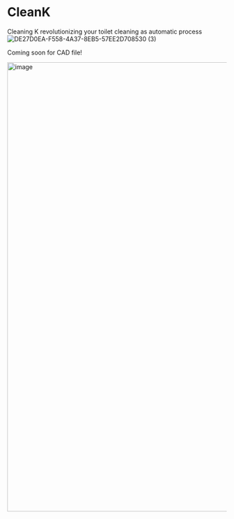 # CleanK
Cleaning K revolutionizing your toilet cleaning as automatic process
![DE27D0EA-F558-4A37-8EB5-57EE2D708530 (3)](https://github.com/user-attachments/assets/348a2adb-43c8-42e4-980f-0514747ec650)

Coming soon for CAD file!

<img width="1029" alt="image" src="https://github.com/user-attachments/assets/5e59aa33-6540-440b-a1e4-caa9e8eae2fa" />
